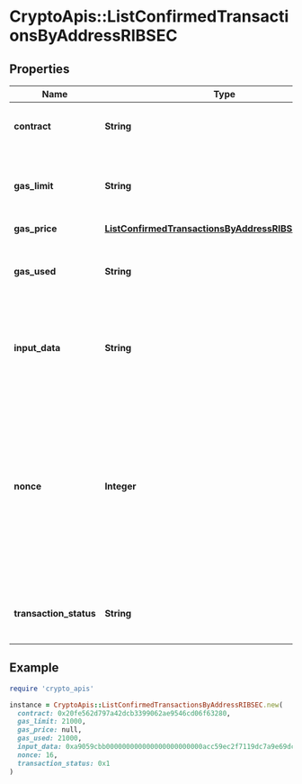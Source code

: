 # CryptoApis::ListConfirmedTransactionsByAddressRIBSEC

## Properties

| Name | Type | Description | Notes |
| ---- | ---- | ----------- | ----- |
| **contract** | **String** | Represents the specific transaction contract. |  |
| **gas_limit** | **String** | Represents the amount of gas used by this specific transaction alone. |  |
| **gas_price** | [**ListConfirmedTransactionsByAddressRIBSECGasPrice**](ListConfirmedTransactionsByAddressRIBSECGasPrice.md) |  |  |
| **gas_used** | **String** | Represents the exact unit of gas that was used for the transaction. |  |
| **input_data** | **String** | Represents additional information that is required for the transaction. |  |
| **nonce** | **Integer** | Represents the sequential running number for an address, starting from 0 for the first transaction. E.g., if the nonce of a transaction is 10, it would be the 11th transaction sent from the sender&#39;s address. |  |
| **transaction_status** | **String** | String representation of the transaction status |  |

## Example

```ruby
require 'crypto_apis'

instance = CryptoApis::ListConfirmedTransactionsByAddressRIBSEC.new(
  contract: 0x20fe562d797a42dcb3399062ae9546cd06f63280,
  gas_limit: 21000,
  gas_price: null,
  gas_used: 21000,
  input_data: 0xa9059cbb000000000000000000000000acc59ec2f7119dc7a9e69dcd124cff75caae05bf0000000000000000000000000000000000000000000000000000000000989680,
  nonce: 16,
  transaction_status: 0x1
)
```

